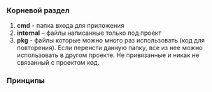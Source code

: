 ### Корневой раздел
1. **cmd** - папка входа для приложения
2. **internal** – файлы написанные только под проект
3. **pkg** - файлы которые можно много раз использовать (код для повторения). Если перенсти данную папку, все из нее можно использовать в другом проекте. Не привязанные и никак не связанный с проектом код.

### Принципы


